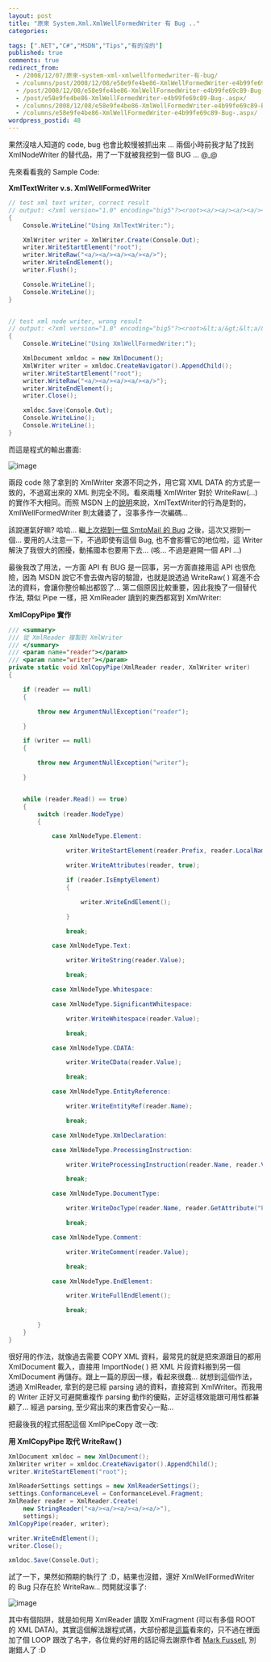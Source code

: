 ```yaml
---
layout: post
title: "原來 System.Xml.XmlWellFormedWriter 有 Bug .."
categories:

tags: [".NET","C#","MSDN","Tips","有的沒的"]
published: true
comments: true
redirect_from:
  - /2008/12/07/原來-system-xml-xmlwellformedwriter-有-bug/
  - /columns/post/2008/12/08/e58e9fe4be86-XmlWellFormedWriter-e4b99fe69c89-Bug-.aspx/
  - /post/2008/12/08/e58e9fe4be86-XmlWellFormedWriter-e4b99fe69c89-Bug-.aspx/
  - /post/e58e9fe4be86-XmlWellFormedWriter-e4b99fe69c89-Bug-.aspx/
  - /columns/2008/12/08/e58e9fe4be86-XmlWellFormedWriter-e4b99fe69c89-Bug-.aspx/
  - /columns/e58e9fe4be86-XmlWellFormedWriter-e4b99fe69c89-Bug-.aspx/
wordpress_postid: 48
---
```

果然沒啥人知道的 code, bug 也會比較慢被抓出來 ... 兩個小時前我才貼了找到 XmlNodeWriter 的替代品，用了一下就被我挖到一個 BUG ... @_@

先來看看我的 Sample Code:

**XmlTextWriter v.s. XmlWellFormedWriter**

```csharp
// test xml text writer, correct result
// output: <?xml version="1.0" encoding="big5"?><root><a/><a/><a/><a/><a/></root>
{
    Console.WriteLine("Using XmlTextWriter:");

    XmlWriter writer = XmlWriter.Create(Console.Out);
    writer.WriteStartElement("root");
    writer.WriteRaw("<a/><a/><a/><a/><a/>");
    writer.WriteEndElement();
    writer.Flush();

    Console.WriteLine();
    Console.WriteLine();
}


// test xml node writer, wrong result
// output: <?xml version="1.0" encoding="big5"?><root>&lt;a/&gt;&lt;a/&gt;&lt;a/&gt;&lt;a/&gt;&lt;a/&gt;</root>
{
    Console.WriteLine("Using XmlWellFormedWriter:");

    XmlDocument xmldoc = new XmlDocument();
    XmlWriter writer = xmldoc.CreateNavigator().AppendChild();
    writer.WriteStartElement("root");
    writer.WriteRaw("<a/><a/><a/><a/><a/>");
    writer.WriteEndElement();
    writer.Close();

    xmldoc.Save(Console.Out);
    Console.WriteLine();
    Console.WriteLine();
}
```

 

而這是程式的輸出畫面:

![image](/images/2008-12-08-system-xml-xmlwellformedwriter-bug/image_3.png)

 

兩段 code 除了拿到的 XmlWriter 來源不同之外，用它寫 XML DATA 的方式是一致的，不過寫出來的 XML 則完全不同。看來兩種 XmlWriter 對於 WriteRaw(...) 的實作不大相同。而照 MSDN 上的[說明](http://msdn.microsoft.com/zh-tw/library/0755ytay.aspx)來說，XmlTextWriter的行為是對的，XmlWellFormedWriter 則太雞婆了，沒事多作一次編碼...

 

該說運氣好嘛? 哈哈... 繼[上次撈到一個 SmtpMail 的 Bug](http://columns.chicken-house.net/post/e58e9fe4be86-SystemNetMail-e4b99fe69c83e69c89-Bug-.aspx) 之後，這次又撈到一個... 要用的人注意一下，不過即使有這個 Bug, 也不會影響它的地位啦，這 Writer 解決了我很大的困擾，動搖國本也要用下去... (咳... 不過是避開一個 API ...)

 

最後我改了用法，一方面 API 有 BUG 是一回事，另一方面直接用這 API 也很危險，因為 MSDN 說它不會去做內容的驗證，也就是說透過 WriteRaw( ) 寫進不合法的資料，會讓你整份輸出都毀了... 第二個原因比較重要，因此我換了一個替代作法, 類似 Pipe 一樣，把 XmlReader 讀到的東西都寫到 XmlWriter:

**XmlCopyPipe 實作**

```csharp
/// <summary>
/// 從 XmlReader 複製到 XmlWriter
/// </summary>
/// <param name="reader"></param>
/// <param name="writer"></param>
private static void XmlCopyPipe(XmlReader reader, XmlWriter writer)
{

    if (reader == null)
    {

        throw new ArgumentNullException("reader");

    }

    if (writer == null)
    {

        throw new ArgumentNullException("writer");

    }


    while (reader.Read() == true)
    {
        switch (reader.NodeType)
        {

            case XmlNodeType.Element:

                writer.WriteStartElement(reader.Prefix, reader.LocalName, reader.NamespaceURI);

                writer.WriteAttributes(reader, true);

                if (reader.IsEmptyElement)
                {

                    writer.WriteEndElement();

                }

                break;

            case XmlNodeType.Text:

                writer.WriteString(reader.Value);

                break;

            case XmlNodeType.Whitespace:

            case XmlNodeType.SignificantWhitespace:

                writer.WriteWhitespace(reader.Value);

                break;

            case XmlNodeType.CDATA:

                writer.WriteCData(reader.Value);

                break;

            case XmlNodeType.EntityReference:

                writer.WriteEntityRef(reader.Name);

                break;

            case XmlNodeType.XmlDeclaration:

            case XmlNodeType.ProcessingInstruction:

                writer.WriteProcessingInstruction(reader.Name, reader.Value);

                break;

            case XmlNodeType.DocumentType:

                writer.WriteDocType(reader.Name, reader.GetAttribute("PUBLIC"), reader.GetAttribute("SYSTEM"), reader.Value);

                break;

            case XmlNodeType.Comment:

                writer.WriteComment(reader.Value);

                break;

            case XmlNodeType.EndElement:

                writer.WriteFullEndElement();

                break;

        }
    }
}
```

 

很好用的作法，就像過去需要 COPY XML 資料，最常見的就是把來源跟目的都用 XmlDocument 載入，直接用 ImportNode( ) 把 XML 片段資料搬到另一個 XmlDocument 再儲存。跟上一篇的原因一樣，看起來很蠢... 就想到這個作法，透過 XmlReader, 拿到的是已經 parsing 過的資料，直接寫到 XmlWriter。而我用的 Writer 正好又可避開重複作 parsing 動作的優點，正好這樣效能跟可用性都兼顧了... 經過 parsing, 至少寫出來的東西會安心一點...

 

把最後我的程式搭配這個 XmlPipeCopy 改一改:

**用 XmlCopyPipe 取代 WriteRaw( )**

```csharp
XmlDocument xmldoc = new XmlDocument();
XmlWriter writer = xmldoc.CreateNavigator().AppendChild();
writer.WriteStartElement("root");

XmlReaderSettings settings = new XmlReaderSettings();
settings.ConformanceLevel = ConformanceLevel.Fragment;
XmlReader reader = XmlReader.Create(
    new StringReader("<a/><a/><a/><a/><a/>"),
    settings);
XmlCopyPipe(reader, writer);

writer.WriteEndElement();
writer.Close();

xmldoc.Save(Console.Out);
```

 

試了一下，果然如預期的執行了 :D，結果也沒錯，還好 XmlWellFormedWriter 的 Bug 只存在於 WriteRaw... 閃開就沒事了:

![image](/images/2008-12-08-system-xml-xmlwellformedwriter-bug/image_6.png)

 

 

其中有個陷阱，就是如何用 XmlReader 讀取 XmlFragment (可以有多個 ROOT 的 XML DATA)。其實這個解法跟程式碼，大部份都是[這篇](http://blogs.msdn.com/mfussell/archive/2005/02/12/371546.aspx)看來的，只不過在裡面加了個 LOOP 跟改了名字，各位覺的好用的話記得去謝原作者 [Mark Fussell](http://blogs.msdn.com/mfussell/), 別謝錯人了 :D
